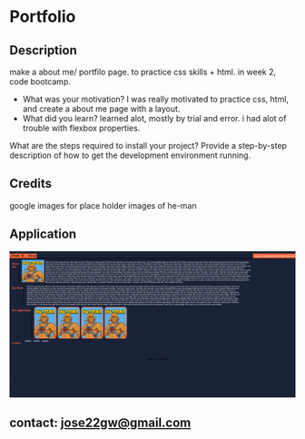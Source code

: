 # Portfolio

## Description

make a about me/ portfilo page. to practice css skills + html. in week 2, code bootcamp.

- What was your motivation?
  I was really motivated to practice css, html, and create a about me page with a layout.
- What did you learn? learned alot, mostly by trial and error. i had alot of trouble with flexbox properties.



What are the steps required to install your project? Provide a step-by-step description of how to get the development environment running.


## Credits

google images for place holder images of he-man

## Application
![Alt text](assets\portfolio-screenshot.png)

## contact: jose22gw@gmail.com